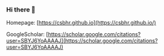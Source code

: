 ### Hi there 👋

Homepage: [https://csbhr.github.io](https://csbhr.github.io/)

GoogleScholar: [https://scholar.google.com/citations?user=SBYJ6YoAAAAJ](https://scholar.google.com/citations?user=SBYJ6YoAAAAJ)


<!--
🌱 I joined [Alibaba Group - Taobao&Tmall Group](https://ali-home.alibaba.com) as an Algorithm Engineer. I received my Ph.D. degree in Computer Science from [Nanjing University of Science and Technology](https://www.njust.edu.cn), and advised by [Prof. Jinshan Pan](https://jspan.github.io). During my doctoral studies, I was a Research Intern at [Tencent AI Lab](https://ai.tencent.com/ailab/zh/index), working closely with [Di Kang](https://scholar.google.com.hk/citations?user=2ztThPwAAAAJ&hl=zh-CN) and [Linchao Bao](https://linchaobao.github.io/).

🔭 My research interest includes image/video super-resolution restoration and enhancement, deblurring, dehazing and other restoration tasks. Recently, I am experimenting with face editing, 3D face reconstruction, and related tasks.

📫 You can contact me by E-mail: baihaoran[at]njust[dot]edu[dot]cn, hrbai[dot]cs[at]outlook[dot]com.

🏠 You can find my publications and projects from my [Homepage](https://csbhr.github.io/) and [Google Scholar](https://scholar.google.com/citations?user=SBYJ6YoAAAAJ).

[![Haoran Bai's GitHub stats](https://github-readme-stats.vercel.app/api?username=csbhr&show_icons=true&theme=light&hide_border=true)](https://github.com/anuraghazra/github-readme-stats)
![Haoran Bai's Most used languages](https://github-readme-stats.vercel.app/api/top-langs/?username=csbhr&layout=compact&hide_border=true&langs_count=10)
-->




<!--
**csbhr/csbhr** is a ✨ _special_ ✨ repository because its `README.md` (this file) appears on your GitHub profile.

Here are some ideas to get you started:

- 🔭 I’m currently working on ...
- 🌱 I’m currently learning ...
- 👯 I’m looking to collaborate on ...
- 🤔 I’m looking for help with ...
- 💬 Ask me about ...
- 📫 How to reach me: ...
- 😄 Pronouns: ...
- ⚡ Fun fact: ...
-->
